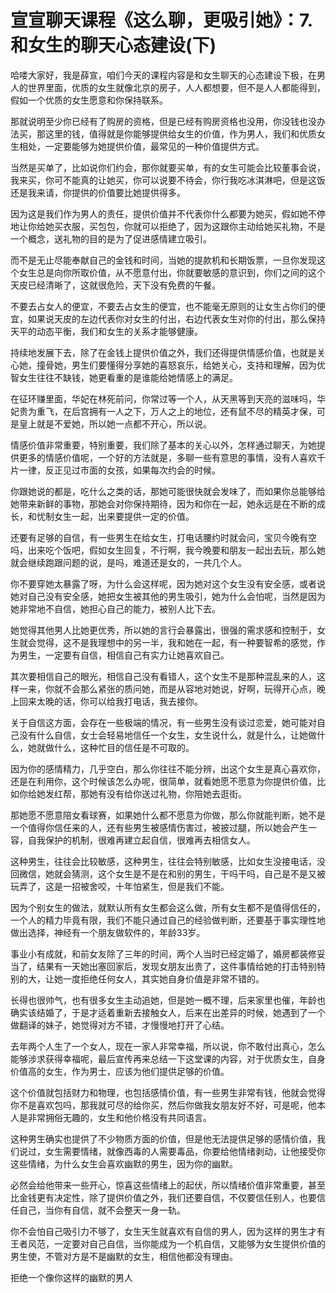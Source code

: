 # 宣宣聊天课程《这么聊，更吸引她》：7.和女生的聊天心态建设(下)

哈喽大家好，我是薛宣，咱们今天的课程内容是和女生聊天的心态建设下极，在男人的世界里面，优质的女生就像北京的房子，人人都想要，但不是人人都能得到，假如一个优质的女生愿意和你保持联系。

那就说明至少你已经有了购房的资格，但是已经有购房资格也没用，你没钱也没办法买，那这里的钱，值得就是你能够提供给女生的价值，作为男人，我们和优质女生相处，一定要能够为她提供价值，最常见的一种价值提供方式。

当然是买单了，比如说你们约会，那你就要买单，有的女生可能会比较董事会说，我来买，你可不能真的让她买，你可以说要不待会，你行我吃冰淇淋吧，但是这饭还是我来请，你提供的价值要比她提供得多。

因为这是我们作为男人的责任，提供价值并不代表你什么都要为她买，假如她不停地让你给她买衣服，买包包，你就可以拒绝了，因为这跟你主动给她买礼物，不是一个概念，送礼物的目的是为了促进感情建立吸引。

而不是无止尽能奉献自己的金钱和时间，当她的提款机和长期饭票，一旦你发现这个女生总是向你所取价值，从不愿意付出，你就要敏感的意识到，你们之间的这个天皮已经清晰了，这就很危险，天下没有免费的午餐。

不要去占女人的便宜，不要去占女生的便宜，也不能毫无原则的让女生占你们的便宜，如果说天皮的左边代表你对女生的付出，右边代表女生对你的付出，那么保持天平的动态平衡，我们和女生的关系才能够健康。

持续地发展下去，除了在金钱上提供价值之外，我们还得提供情感价值，也就是关心她，撞骨她，男生们要懂得分享她的喜怒哀乐，给她关心，支持和理解，因为优智女生往往不缺钱，她更看重的是谁能给她情感上的满足。

在征环赚里面，华妃在林死前问，你常过等一个人，从天黑等到天亮的滋味吗，华妃贵为重飞，在后宫拥有一人之下，万人之上的地位，还有鼠不尽的精英才保，可是皇上就是不爱她，所以她一点都不开心，所以说。

情感价值非常重要，特别重要，我们除了基本的关心以外，怎样通过聊天，为她提供更多的情感价值呢，一个好的方法就是，多聊一些有意思的事情，没有人喜欢千片一律，反正见过市面的女孩，如果每次约会的时候。

你跟她说的都是，吃什么之类的话，那她可能很快就会发味了，而如果你总能够给她带来新鲜的事物，那她会对你保持期待，因为和你在一起，她永远是在不断的成长，和忧制女生一起，出来要提供一定的价值。

还要有足够的自信，有一些男生在给女生，打电话腰约时就会问，宝贝今晚有空吗，出来吃个饭吧，假如女生回复，不行啊，我今晚要和朋友一起出去玩，那么她就会继续跑跟问题的说，是吗，难道还是女的，一共几个人。

你不要穿她太暴露了呀，为什么会这样呢，因为她对这个女生没有安全感，或者说她对自己没有安全感，她把女生被其他的男生吸引，她为什么会怕呢，当然是因为她非常地不自信，她担心自己的能力，被别人比下去。

她觉得其他男人比她更优秀，所以她的言行会暴露出，很强的需求感和控制于，女生就会觉得，这不是我理想中的另一半，我和她在一起，有一种要智希的感觉，作为男生，一定要有自信，相信自己有实力让她喜欢自己。

其次要相信自己的眼光，相信自己没有看错人，这个女生不是那种混乱来的人，这样一来，你就不会那么紧张的质问她，而是从容地对她说，好啊，玩得开心点，晚上回来太晚的话，你可以给我打电话，我去接你。

关于自信这方面，会存在一些极端的情况，有一些男生没有谈过恋爱，她可能对自己没有什么自信，女士会轻易地信任一个女生，女生说什么，就是什么，让她做什么，她就做什么，这种忙目的信任是不可取的。

因为你的感情精力，几乎空白，那么你往往不能分辨，出这个女生是真心喜欢你，还是在利用你，这个时候该怎么办呢，很简单，就看她愿不愿意为你提供价值，比如你给她发红帮，那她有没有给你送过礼物，你陪她去逛街。

那她愿不愿意陪女看球赛，如果她什么都不愿意为你做，那么你就能判断，她不是一个值得你信任来的人，还有些男生被感情伤害过，被披过腿，所以她会产生一容，自我保护的机制，很难再建立起自信，很难再去相信女人。

这种男生，往往会比较敏感，这种男生，往往会特别敏感，比如女生没接电话，没回微信，她就会猜测，这个女生是不是在和别的男生，干吗干吗，自己是不是又被玩弄了，这是一招被舍咬，十年怕紧生，但是我们不能。

因为个别女生的做法，就默认所有女生都会这么做，所有女生都不是值得信任的，一个人的精力毕竟有限，我们不能只通过自己的经验做判断，还要基于事实理性地做出选择，神经有一个朋友做软件的，年龄33岁。

事业小有成就，和前女友除了三年的时间，两个人当时已经定婚了，婚房都装修妥当了，结果有一天她出塞回家后，发现女朋友出贵了，这件事情给她的打击特别特别的大，让她一度拒绝任何女人，其实她自身价值是非常不错的。

长得也很帅气，也有很多女生主动追她，但是她一概不理，后来家里也催，年龄也确实该结婚了，于是才适着重新去接触女人，后来在出差异的时候，她遇到了一个做翻译的妹子，她觉得对方不错，才慢慢地打开了心结。

去年两个人生了一个女人，现在一家人非常幸福，所以说，你不敢付出真心，怎么能够涉求获得幸福呢，最后宣传再来总结一下这堂课的内容，对于优质女生，自身价值高的女生，作为男士，应该为他们提供足够的价值。

这个价值就包括财力和物理，也包括感情价值，有一些男生非常有钱，他就会觉得你不是喜欢包吗，那我就可尽的给你买，然后你做我女朋友好不好，可是呢，他本人是非常拥俗无趣的，女生和他价格没有共同语言。

这种男生确实也提供了不少物质方面的价值，但是他无法提供足够的感情价值，我们说过，女生需要情绪，就像西毒的人需要毒品，你要给他情绪剥动，让他接受你这些情绪，为什么女生会喜欢幽默的男生，因为你的幽默。

必然会给他带来一些开心，惊喜这些情绪上的起伏，所以情绪价值非常重要，甚至比金钱更有决定性，除了提供价值之外，我们还要自信，不仅要信任别人，也要信任自己，当你有自信，就不会整天一身一轨。

你不会怕自己吸引力不够了，女生天生就喜欢有自信的男人，因为这样的男生才有王者风范，一定要对自己自信，当你能成为一个机自信，又能够为女生提供价值的男生使，不管对方是不是幽默的女生，相信他都没有理由。

拒绝一个像你这样的幽默的男人